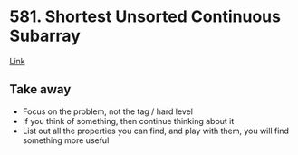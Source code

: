 # 581. Shortest Unsorted Continuous Subarray
[Link](https://leetcode.com/problems/shortest-unsorted-continuous-subarray/description/)

## Take away
* Focus on the problem, not the tag / hard level
* If you think of something, then continue thinking about it
* List out all the properties you can find, and play with them, you will find something more useful
